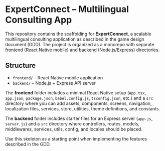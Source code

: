 # ExpertConnect – Multilingual Consulting App

This repository contains the scaffolding for **ExpertConnect**, a scalable multilingual consulting application as described in the game design document (GDD). The project is organized as a monorepo with separate frontend (React Native mobile) and backend (Node.js/Express) directories.

## Structure

- `frontend/` – React Native mobile application
- `backend/` – Node.js + Express API server

The **frontend** folder includes a minimal React Native setup (`App.tsx`, `app.json`, `package.json`, `babel.config.js`, `tsconfig.json`, etc.) and a `src` directory where you can add assets, components, screens, navigation, localization files, services, store, utilities, theme definitions, and constants.

The **backend** folder includes starter files for an Express server (`app.js`, `server.js`) and a `src` directory where controllers, routes, models, middlewares, services, utils, config, and locales should be placed.

Use this skeleton as a starting point when implementing the features described in the GDD.
